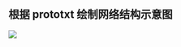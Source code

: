 ## 根据 prototxt 绘制网络结构示意图

![](https://pic3.zhimg.com/80/v2-ca03df14a573bfedb17a5f89c165613a_720w.png)